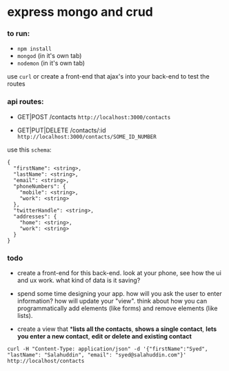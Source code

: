 # express mongo and crud

### to run:

- `npm install`
- `mongod` (in it's own tab)
- `nodemon` (in it's own tab)

use `curl` or create a front-end that ajax's into your back-end to test
the routes

### api routes:

- GET|POST /contacts
`http://localhost:3000/contacts`

- GET|PUT|DELETE /contacts/:id
`http://localhost:3000/contacts/SOME_ID_NUMBER`

use this `schema`:

    {
      "firstName": <string>,
      "lastName": <string>,
      "email": <string>,
      "phoneNumbers": {
        "mobile": <string>,
        "work": <string>
      },
      "twitterHandle": <string>,
      "addresses": {
        "home": <string>,
        "work": <string>
      }
    }


### todo

- create a front-end for this back-end. look at your phone, see how the ui
and ux work. what kind of data is it saving?

- spend some time designing your app. how will you ask the user to enter
information? how will update your "view". think about how you can programmatically
add elements (like forms) and remove elements (like lists).

- create a view that ***lists all the contacts**, **shows a single contact**,
**lets you enter a new contact**, **edit or delete and existing contact**

`curl -H "Content-Type: application/json" -d '{"firstName":"Syed", "lastName": "Salahuddin", "email": "syed@salahuddin.com"}' http://localhost/contacts`
